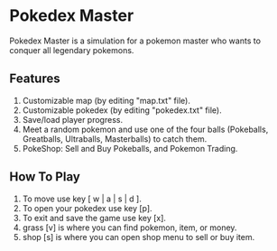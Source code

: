 # Pokedex Master
Pokedex Master is a simulation for a pokemon master who wants to conquer all legendary pokemons. 
## Features
1. Customizable map (by editing "map.txt" file).
2. Customizable pokedex (by editing "pokedex.txt" file).
3. Save/load player progress.
4. Meet a random pokemon and use one of the four balls (Pokeballs, Greatballs, Ultraballs, Masterballs) to catch them.
5. PokeShop: Sell and Buy Pokeballs, and Pokemon Trading.
## How To Play
1. To move use key [ w | a | s | d ].
2. To open your pokedex use key [p].
3. To exit and save the game use key [x].
4. grass [v] is where you can find pokemon, item, or money.
5. shop [s] is where you can open shop menu to sell or buy item.
